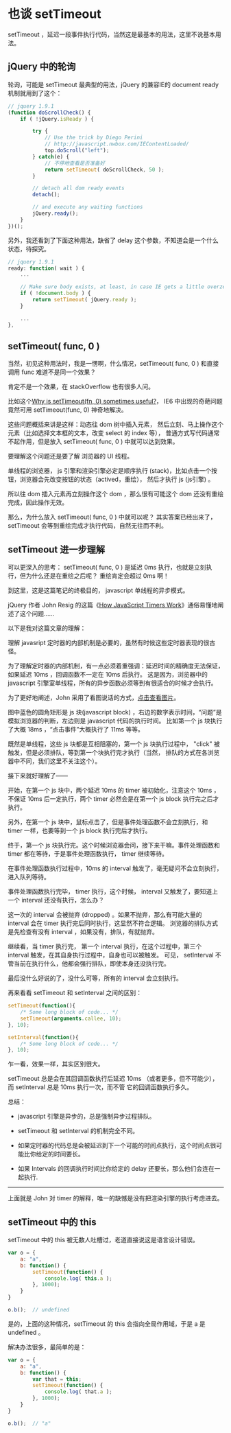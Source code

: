 # 也谈 setTimeout

setTimeout ，延迟一段事件执行代码，当然这是最基本的用法，这里不说基本用法。

## jQuery 中的轮询

轮询，可能是 setTimeout 最典型的用法，jQuery 的兼容IE的 document ready 机制就用到了这个：

```js
// jquery 1.9.1
(function doScrollCheck() {
    if ( !jQuery.isReady ) {

        try {
            // Use the trick by Diego Perini
            // http://javascript.nwbox.com/IEContentLoaded/
            top.doScroll("left");
        } catch(e) {
            // 不停地查看是否准备好
            return setTimeout( doScrollCheck, 50 );
        }

        // detach all dom ready events
        detach();

        // and execute any waiting functions
        jQuery.ready();
    }
})();
```

另外，我还看到了下面这种用法，缺省了 delay 这个参数，不知道会是一个什么状态，待探究。

```js
// jquery 1.9.1
ready: function( wait ) {
    ...

    // Make sure body exists, at least, in case IE gets a little overzealous (ticket #5443).
    if ( !document.body ) {
        return setTimeout( jQuery.ready );
    }

    ...
},
```

## setTimeout( func, 0 )

当然，初见这种用法时，我是一愣啊，什么情况，setTimeout( func, 0 ) 和直接调用 func 难道不是同一个效果？

肯定不是一个效果，在 stackOverflow 也有很多人问。

比如这个[Why is setTimeout(fn, 0) sometimes useful?](http://stackoverflow.com/questions/779379/why-is-settimeoutfn-0-sometimes-useful)，
IE6 中出现的奇葩问题竟然可用 setTimeout(func, 0) 神奇地解决。

这些问题概括来讲是这样：动态往 dom 树中插入元素，
然后立刻、马上操作这个元素（比如选择文本框的文本，改变 select 的 index 等），
普通方式写代码通常不起作用，但是放入 setTimeout( func, 0 ) 中就可以达到效果。

要理解这个问题还是要了解 浏览器的 UI 线程。

单线程的浏览器， js 引擎和渲染引擎必定是顺序执行 (stack)，比如点击一个按钮，浏览器会先改变按钮的状态（actived，重绘），
然后才执行 js (js引擎) 。

所以往 dom 插入元素再立刻操作这个 dom ，那么很有可能这个 dom 还没有重绘完成，因此操作无效。

那么，为什么放入 setTimeout( func, 0 ) 中就可以呢？
其实答案已经出来了， setTimeout 会等到重绘完成才执行代码，自然无往而不利。

## setTimeout 进一步理解

可以更深入的思考： setTimeout( func, 0 ) 是延迟 0ms 执行，也就是立刻执行，但为什么还是在重绘之后呢？
重绘肯定会超过 0ms 啊！

到这里，这是这篇笔记的终极目的， javascript 单线程的异步模式。

jQuery 作者 John Resig 的这篇《[How JavaScript Timers Work](http://ejohn.org/blog/how-javascript-timers-work/)》通俗易懂地阐述了这个问题……

以下是我对这篇文章的理解：

理解 javasript 定时器的内部机制是必要的，虽然有时候这些定时器表现的很古怪。

为了理解定时器的内部机制，有一点必须着重强调：延迟时间的精确度无法保证，如果延迟 10ms ，回调函数不一定在 10ms 后执行。
这是因为，浏览器中的 javascript 引擎室单线程，所有的异步函数必须等到有很适合的时候才会执行。

为了更好地阐述，John 采用了看图说话的方式，<a href="http://ejohn.org/files/Timers.png" target="_blank">点击查看图片</a>。

图中蓝色的圆角矩形是 js 块(javascript block) ，右边的数字表示时间，“问题”是模拟浏览器的判断，左边则是 javascript 代码的执行时间。
比如第一个 js 块执行了大概 18ms ，“点击事件”大概执行了 11ms 等等。

既然是单线程，这些 js 块都是互相阻塞的，第一个 js 块执行过程中， "click" 被触发，但是必须排队，等到第一个块执行完才执行（当然，
排队的方式在各浏览器中不同，我们这里不关注这个）。

接下来就好理解了——

开始，在第一个 js 块中，两个延迟 10ms 的 timer 被初始化，注意这个 10ms ，不保证 10ms 后一定执行，两个 timer 必然会是在第一个 js block
执行完之后才执行。

另外，在第一个 js 块中，鼠标点击了，但是事件处理函数不会立刻执行，和 timer 一样，也要等到一个 js block 执行完后才执行。

终于，第一个 js 块执行完。这个时候浏览器会问，接下来干嘛。事件处理函数和 timer 都在等待，于是事件处理函数执行， timer 继续等待。

在事件处理函数执行过程中，10ms 的 interval 触发了，毫无疑问不会立刻执行，进入队列等待。

事件处理函数执行完毕， timer 执行，这个时候， interval 又触发了，要知道上一个 interval 还没有执行，怎么办？

这一次的 interval 会被抛弃 (dropped) 。如果不抛弃，那么有可能大量的 interval 会在 timer 执行完后同时执行，这显然不符合逻辑。
浏览器的排队方式是先检查有没有 interval ，如果没有，排队，有就抛弃。

继续看，当 timer 执行完， 第一个 interval 执行，在这个过程中，第三个 interval 触发，在其自身执行过程中，自身也可以被触发。
可见， setInterval 不管当前在执行什么，他都会强行排队，即使本身还没执行完。

最后没什么好说的了，没什么可等，所有的 interval 会立刻执行。

再来看看 setTimeout 和 setInterval 之间的区别：

```js
setTimeout(function(){
    /* Some long block of code... */
    setTimeout(arguments.callee, 10);
}, 10);

setInterval(function(){
    /* Some long block of code... */
}, 10);
``` 

乍一看，效果一样，其实区别很大。

setTimeout 总是会在其回调函数执行后延迟 10ms （或者更多，但不可能少），而 setInterval 总是 10ms 执行一次，而不管
它的回调函数执行多久。

总结：

* javascript 引擎是异步的，总是强制异步过程排队。

* setTimeout 和 setInterval 的机制完全不同。

* 如果定时器的代码总是会被延迟到下一个可能的时间点执行，这个时间点很可能比你给定的时间要长。

* 如果 Intervals 的回调执行时间比你给定的 delay 还要长，那么他们会连在一起执行.

***


上面就是 John 对 timer 的解释，唯一的缺憾是没有把渲染引擎的执行考虑进去。




## setTimeout 中的 this

setTimeout 中的 this 被无数人吐槽过，老道直接说这是语言设计错误。

```js
var o = {
    a: "a",
    b: function() {
        setTimeout(function() {
            console.log( this.a ); 
        }, 1000);
    }
}

o.b();  // undefined
```

是的，上面的这种情况，setTimeout 的 this 会指向全局作用域，于是 a 是 undefined 。

解决办法很多，最简单的是：

```js
var o = {
    a: "a",
    b: function() {
        var that = this;
        setTimeout(function() {
            console.log( that.a ); 
        }, 1000);
    }
}

o.b();  // "a"
```
